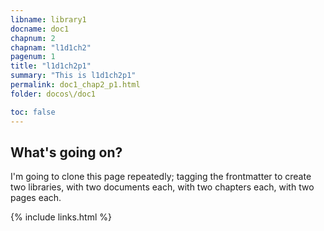 ```yaml
---
libname: library1
docname: doc1
chapnum: 2
chapnam: "l1d1ch2"
pagenum: 1
title: "l1d1ch2p1"
summary: "This is l1d1ch2p1"
permalink: doc1_chap2_p1.html
folder: docos\/doc1

toc: false
---
```


## What's going on?

I'm going to clone this page repeatedly; tagging the frontmatter to create two libraries, with two documents each, with two chapters each, with two pages each.

{% include links.html %}